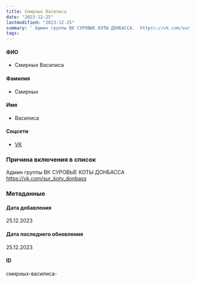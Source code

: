 ```yaml
---
title: Смирных Василиса
date: "2023-12-25"
lastmodified: "2023-12-25"
summary: ' Админ группы ВК СУРОВЫЕ КОТЫ ДОНБАССА.  https\://vk.com/sur_koty_donbass'
tags: 
---
```

<!--# pp2-->
<!--## Фигурант-->
<!--### Личные данные-->
#### ФИО
- Смирных Василиса
#### Фамилия
- Смирных
#### Имя
- Василиса
#### Соцсети
- [VK](https://vk.com/vasilisa1959)
### Причина включения в список
Админ группы ВК СУРОВЫЕ КОТЫ ДОНБАССА
 https://vk.com/sur_koty_donbass
### Метаданные
#### Дата добавления
25.12.2023
#### Дата последнего обновления
25.12.2023
#### ID
смирных-василиса-
<!--## END;-->
